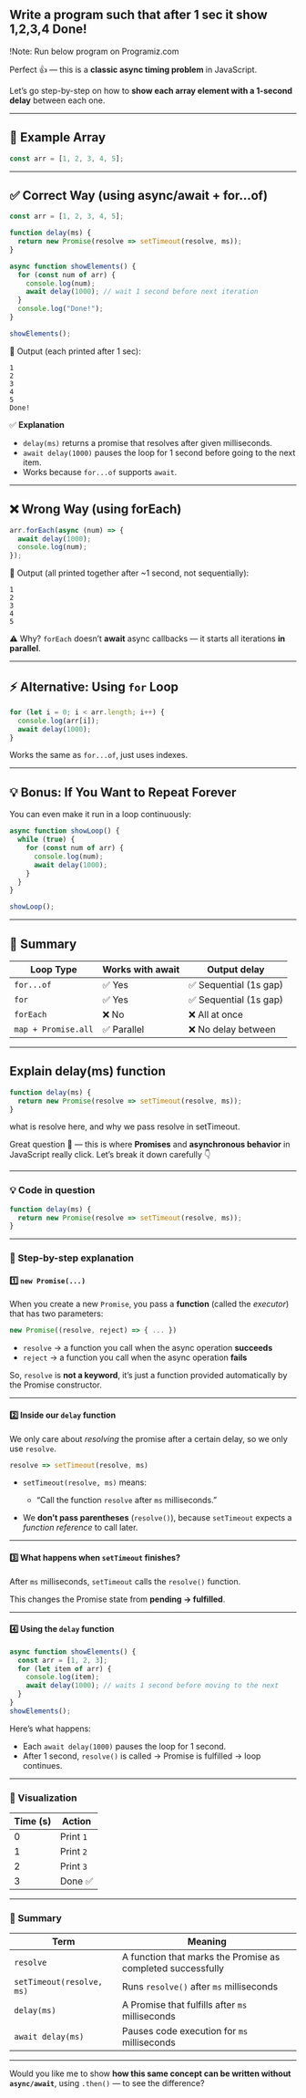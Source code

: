 ## Write a program such that after 1 sec it show 1,2,3,4 Done!

!Note: Run below program on Programiz.com

Perfect 👍 — this is a **classic async timing problem** in JavaScript.

Let’s go step-by-step on how to **show each array element with a 1-second delay** between each one.

---

## 🧩 Example Array

```js
const arr = [1, 2, 3, 4, 5];
```

---

## ✅ **Correct Way (using async/await + for...of)**

```js
const arr = [1, 2, 3, 4, 5];

function delay(ms) {
  return new Promise(resolve => setTimeout(resolve, ms));
}

async function showElements() {
  for (const num of arr) {
    console.log(num);
    await delay(1000); // wait 1 second before next iteration
  }
  console.log("Done!");
}

showElements();
```

🧠 Output (each printed after 1 sec):

```
1
2
3
4
5
Done!
```

✅ **Explanation**

* `delay(ms)` returns a promise that resolves after given milliseconds.
* `await delay(1000)` pauses the loop for 1 second before going to the next item.
* Works because `for...of` supports `await`.

---

## ❌ Wrong Way (using forEach)

```js
arr.forEach(async (num) => {
  await delay(1000);
  console.log(num);
});
```

🧠 Output (all printed together after ~1 second, not sequentially):

```
1
2
3
4
5
```

⚠️ Why?
`forEach` doesn’t **await** async callbacks — it starts all iterations **in parallel**.

---

## ⚡ Alternative: Using `for` Loop

```js
for (let i = 0; i < arr.length; i++) {
  console.log(arr[i]);
  await delay(1000);
}
```

Works the same as `for...of`, just uses indexes.

---

## 💡 Bonus: If You Want to Repeat Forever

You can even make it run in a loop continuously:

```js
async function showLoop() {
  while (true) {
    for (const num of arr) {
      console.log(num);
      await delay(1000);
    }
  }
}

showLoop();
```

---

## 🧭 Summary

| Loop Type           | Works with await | Output delay          |
| ------------------- | ---------------- | --------------------- |
| `for...of`          | ✅ Yes            | ✅ Sequential (1s gap) |
| `for`               | ✅ Yes            | ✅ Sequential (1s gap) |
| `forEach`           | ❌ No             | ❌ All at once         |
| `map + Promise.all` | ✅ Parallel       | ❌ No delay between    |

---

## Explain delay(ms) function
```js
function delay(ms) {
  return new Promise(resolve => setTimeout(resolve, ms));
}
```
what is resolve here, and why we pass resolve in setTimeout.

Great question 👏 — this is where **Promises** and **asynchronous behavior** in JavaScript really click.
Let’s break it down carefully 👇

---

### 💡 Code in question

```js
function delay(ms) {
  return new Promise(resolve => setTimeout(resolve, ms));
}
```

---

### 🧠 Step-by-step explanation

#### 1️⃣ `new Promise(...)`

When you create a new `Promise`, you pass a **function** (called the *executor*) that has two parameters:

```js
new Promise((resolve, reject) => { ... })
```

* `resolve` → a function you call when the async operation **succeeds**
* `reject` → a function you call when the async operation **fails**

So, `resolve` is **not a keyword**, it’s just a function provided automatically by the Promise constructor.

---

#### 2️⃣ Inside our `delay` function

We only care about *resolving* the promise after a certain delay, so we only use `resolve`.

```js
resolve => setTimeout(resolve, ms)
```

* `setTimeout(resolve, ms)` means:

  * “Call the function `resolve` after `ms` milliseconds.”
* We **don’t pass parentheses** (`resolve()`), because `setTimeout` expects a *function reference* to call later.

---

#### 3️⃣ What happens when `setTimeout` finishes?

After `ms` milliseconds, `setTimeout` calls the `resolve()` function.

This changes the Promise state from **pending → fulfilled**.

---

#### 4️⃣ Using the `delay` function

```js
async function showElements() {
  const arr = [1, 2, 3];
  for (let item of arr) {
    console.log(item);
    await delay(1000); // waits 1 second before moving to the next
  }
}
showElements();
```

Here’s what happens:

* Each `await delay(1000)` pauses the loop for 1 second.
* After 1 second, `resolve()` is called → Promise is fulfilled → loop continues.

---

### 🔁 Visualization

| Time (s) | Action    |
| -------- | --------- |
| 0        | Print `1` |
| 1        | Print `2` |
| 2        | Print `3` |
| 3        | Done ✅    |

---

### 🧩 Summary

| Term                      | Meaning                                                     |
| ------------------------- | ----------------------------------------------------------- |
| `resolve`                 | A function that marks the Promise as completed successfully |
| `setTimeout(resolve, ms)` | Runs `resolve()` after `ms` milliseconds                    |
| `delay(ms)`               | A Promise that fulfills after `ms` milliseconds             |
| `await delay(ms)`         | Pauses code execution for `ms` milliseconds                 |

---

Would you like me to show **how this same concept can be written without `async/await`**, using `.then()` — to see the difference?



